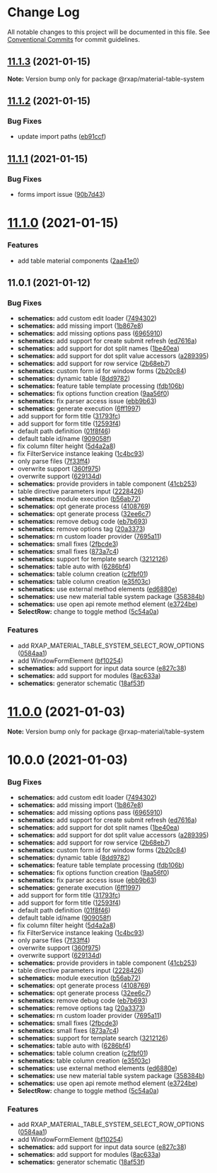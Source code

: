 # Change Log

All notable changes to this project will be documented in this file.
See [Conventional Commits](https://conventionalcommits.org) for commit guidelines.

## [11.1.3](https://gitlab.com/rxap/packages/compare/@rxap/material-table-system@11.1.2...@rxap/material-table-system@11.1.3) (2021-01-15)

**Note:** Version bump only for package @rxap/material-table-system





## [11.1.2](https://gitlab.com/rxap/packages/compare/@rxap/material-table-system@11.1.1...@rxap/material-table-system@11.1.2) (2021-01-15)


### Bug Fixes

* update import paths ([eb91ccf](https://gitlab.com/rxap/packages/commit/eb91ccf48f57cd70df89602ae8f6fae517c38e10))





## [11.1.1](https://gitlab.com/rxap/packages/compare/@rxap/material-table-system@11.1.0...@rxap/material-table-system@11.1.1) (2021-01-15)


### Bug Fixes

* forms import issue ([90b7d43](https://gitlab.com/rxap/packages/commit/90b7d43f8549204cb2835671d4f9665d9d3dc61e))





# [11.1.0](https://gitlab.com/rxap/packages/compare/@rxap/material-table-system@11.0.1...@rxap/material-table-system@11.1.0) (2021-01-15)


### Features

* add table material components ([2aa41e0](https://gitlab.com/rxap/packages/commit/2aa41e01c6c68cea6ad410e658a31412612b3211))





## 11.0.1 (2021-01-12)


### Bug Fixes

* **schematics:** add custom edit loader ([7494302](https://gitlab.com/rxap/packages/commit/74943029a9daeb40c835744fe86f2574f0e23b78))
* **schematics:** add missing import ([1b867e8](https://gitlab.com/rxap/packages/commit/1b867e859c06a9eb5197bee99a310e37d8579ba3))
* **schematics:** add missing options pass ([6965910](https://gitlab.com/rxap/packages/commit/69659107dbbefc0e7dbf3b5955c8123fd322a4b6))
* **schematics:** add support for create submit refresh ([ed7616a](https://gitlab.com/rxap/packages/commit/ed7616ae60f3791e184d1ad106bfb1a0d57a9ee8))
* **schematics:** add support for dot split names ([1be40ea](https://gitlab.com/rxap/packages/commit/1be40ea28ba12df11b5580772c959f0744c0d616))
* **schematics:** add support for dot split value accessors ([a289395](https://gitlab.com/rxap/packages/commit/a2893955c686ef75595e159f843502f4b86c0c75))
* **schematics:** add support for row service ([2b68eb7](https://gitlab.com/rxap/packages/commit/2b68eb74985f0f8700bb61b97b7b1b763b66f7ce))
* **schematics:** custom form id for window forms ([2b20c84](https://gitlab.com/rxap/packages/commit/2b20c84fae9f7dcd0424b9e246eab9787fa4bbba))
* **schematics:** dynamic table ([8dd9782](https://gitlab.com/rxap/packages/commit/8dd978250a5b35e946514cfc30ce4223e393ae34))
* **schematics:** feature table template processing ([fdb106b](https://gitlab.com/rxap/packages/commit/fdb106b5477bf0854a41211379a899fbaaa54459))
* **schematics:** fix options function creation ([9aa56f0](https://gitlab.com/rxap/packages/commit/9aa56f01e13c8161bd0ab198a5ec99304395f40c))
* **schematics:** fix parser access issue ([ebb9b63](https://gitlab.com/rxap/packages/commit/ebb9b639646c80a79cbe7031c535495cf24226ec))
* **schematics:** generate execution ([6ff1997](https://gitlab.com/rxap/packages/commit/6ff199736239b5b83936aa35978d4d787f6c03d5))
* add support for form title ([31793fc](https://gitlab.com/rxap/packages/commit/31793fc89db24c9acc724b9f7201be231e8605d9))
* add support for form title ([12593f4](https://gitlab.com/rxap/packages/commit/12593f4c3a73ecfa6d2bd126cd4860be6bf30f12))
* default path definition ([01f8f46](https://gitlab.com/rxap/packages/commit/01f8f468d4abf678a3bdb11ac414f9378f085f0f))
* default table id/name ([909058f](https://gitlab.com/rxap/packages/commit/909058ff183253f1b93ba158d349dc2244978110))
* fix column filter height ([5d4a2a8](https://gitlab.com/rxap/packages/commit/5d4a2a8c97b5cfb1d254d4d015aa092fd0358166))
* fix FilterService instance leaking ([1c4bc93](https://gitlab.com/rxap/packages/commit/1c4bc9358adc72d94a956b6545589b1ed0ba1d2e))
* only parse files ([7f33ff4](https://gitlab.com/rxap/packages/commit/7f33ff43cdfc6358d13e53636111fee2270ab85d))
* overwrite support ([360f975](https://gitlab.com/rxap/packages/commit/360f975982f0d74efef494e96095cb7fcccfc673))
* overwrite support ([629134d](https://gitlab.com/rxap/packages/commit/629134dba9475ce52f66715968cfd363f034bae0))
* **schematics:** provide providers in table component ([41cb253](https://gitlab.com/rxap/packages/commit/41cb2530775293160757bcc2f1992e9861a199a8))
* table directive parameters input ([2228426](https://gitlab.com/rxap/packages/commit/2228426fe19ba5c8a4ed829c71acad420913983f))
* **schematics:** module execution ([b56ab72](https://gitlab.com/rxap/packages/commit/b56ab7246e365f1ff4350cd0b47e286c11ac36d7))
* **schematics:** opt generate process ([4108769](https://gitlab.com/rxap/packages/commit/4108769c4749ac5e7007983eee396ff3f3be8ca0))
* **schematics:** opt generate process ([32ee6c7](https://gitlab.com/rxap/packages/commit/32ee6c76245d45111b563cb64e7d0273e32b1cbd))
* **schematics:** remove debug code ([eb7b693](https://gitlab.com/rxap/packages/commit/eb7b6937f1b12f70a164f3a2f5aef7e744cf914d))
* **schematics:** remove options tag ([20a3373](https://gitlab.com/rxap/packages/commit/20a33731b7a8310cf5134af31f3dd74367725b38))
* **schematics:** rn custom loader provider ([7695a11](https://gitlab.com/rxap/packages/commit/7695a119e02bc806bde6ec8ef42990b3928c0261))
* **schematics:** small fixes ([2fbcde3](https://gitlab.com/rxap/packages/commit/2fbcde30fcdc0140cc6872dbf82a8fdda014cc1c))
* **schematics:** small fixes ([873a7c4](https://gitlab.com/rxap/packages/commit/873a7c4ceb5318b6d997fff69db396ebcdf8eee7))
* **schematics:** support for template search ([3212126](https://gitlab.com/rxap/packages/commit/3212126d7b5046a67bcffda09f072d9cbca21041))
* **schematics:** table auto with ([6286bf4](https://gitlab.com/rxap/packages/commit/6286bf43e2dd315d3786b26cb2610c6424cc19af))
* **schematics:** table column creation ([c2fbf01](https://gitlab.com/rxap/packages/commit/c2fbf01bfc4b0b457ba85b0cb0cf33eff46d9904))
* **schematics:** table column creation ([e35f03c](https://gitlab.com/rxap/packages/commit/e35f03cfca16676afacca2f386da19e165dc710f))
* **schematics:** use external method elements ([ed6880e](https://gitlab.com/rxap/packages/commit/ed6880e94f152105678522ec5fd6c9840973d672))
* **schematics:** use new material table system package ([358384b](https://gitlab.com/rxap/packages/commit/358384b49ad509d77026d88b08ba6db6e1820758))
* **schematics:** use open api remote method element ([e3724be](https://gitlab.com/rxap/packages/commit/e3724bee44312e97a82b26bb6dced1e7c181cc3a))
* **SelectRow:** change to toggle method ([5c54a0a](https://gitlab.com/rxap/packages/commit/5c54a0a0ccb51a190b8ec1018068431a565b7897))


### Features

* add RXAP_MATERIAL_TABLE_SYSTEM_SELECT_ROW_OPTIONS ([0584aa1](https://gitlab.com/rxap/packages/commit/0584aa12db77e76a79032079afb3c4afe25917fd))
* add WindowFormElement ([bf10254](https://gitlab.com/rxap/packages/commit/bf10254f23aa2a929f97852833e0bfb0087dfcfa))
* **schematics:** add support for input data source ([e827c38](https://gitlab.com/rxap/packages/commit/e827c38466231ea8f0c5e721638e2e6bc0006598))
* **schematics:** add support for modules ([8ac633a](https://gitlab.com/rxap/packages/commit/8ac633a71c37549862c32b008ffe4f9d0114a4a3))
* **schematics:** generator schematic ([18af53f](https://gitlab.com/rxap/packages/commit/18af53fcc9c155aa317cf74fbfb7b7567b3c6c89))





# [11.0.0](https://gitlab.com/rxap/packages/compare/@rxap-material/table-system@10.0.0...@rxap-material/table-system@11.0.0) (2021-01-03)

**Note:** Version bump only for package @rxap-material/table-system





# 10.0.0 (2021-01-03)


### Bug Fixes

* **schematics:** add custom edit loader ([7494302](https://gitlab.com/rxap/packages/commit/74943029a9daeb40c835744fe86f2574f0e23b78))
* **schematics:** add missing import ([1b867e8](https://gitlab.com/rxap/packages/commit/1b867e859c06a9eb5197bee99a310e37d8579ba3))
* **schematics:** add missing options pass ([6965910](https://gitlab.com/rxap/packages/commit/69659107dbbefc0e7dbf3b5955c8123fd322a4b6))
* **schematics:** add support for create submit refresh ([ed7616a](https://gitlab.com/rxap/packages/commit/ed7616ae60f3791e184d1ad106bfb1a0d57a9ee8))
* **schematics:** add support for dot split names ([1be40ea](https://gitlab.com/rxap/packages/commit/1be40ea28ba12df11b5580772c959f0744c0d616))
* **schematics:** add support for dot split value accessors ([a289395](https://gitlab.com/rxap/packages/commit/a2893955c686ef75595e159f843502f4b86c0c75))
* **schematics:** add support for row service ([2b68eb7](https://gitlab.com/rxap/packages/commit/2b68eb74985f0f8700bb61b97b7b1b763b66f7ce))
* **schematics:** custom form id for window forms ([2b20c84](https://gitlab.com/rxap/packages/commit/2b20c84fae9f7dcd0424b9e246eab9787fa4bbba))
* **schematics:** dynamic table ([8dd9782](https://gitlab.com/rxap/packages/commit/8dd978250a5b35e946514cfc30ce4223e393ae34))
* **schematics:** feature table template processing ([fdb106b](https://gitlab.com/rxap/packages/commit/fdb106b5477bf0854a41211379a899fbaaa54459))
* **schematics:** fix options function creation ([9aa56f0](https://gitlab.com/rxap/packages/commit/9aa56f01e13c8161bd0ab198a5ec99304395f40c))
* **schematics:** fix parser access issue ([ebb9b63](https://gitlab.com/rxap/packages/commit/ebb9b639646c80a79cbe7031c535495cf24226ec))
* **schematics:** generate execution ([6ff1997](https://gitlab.com/rxap/packages/commit/6ff199736239b5b83936aa35978d4d787f6c03d5))
* add support for form title ([31793fc](https://gitlab.com/rxap/packages/commit/31793fc89db24c9acc724b9f7201be231e8605d9))
* add support for form title ([12593f4](https://gitlab.com/rxap/packages/commit/12593f4c3a73ecfa6d2bd126cd4860be6bf30f12))
* default path definition ([01f8f46](https://gitlab.com/rxap/packages/commit/01f8f468d4abf678a3bdb11ac414f9378f085f0f))
* default table id/name ([909058f](https://gitlab.com/rxap/packages/commit/909058ff183253f1b93ba158d349dc2244978110))
* fix column filter height ([5d4a2a8](https://gitlab.com/rxap/packages/commit/5d4a2a8c97b5cfb1d254d4d015aa092fd0358166))
* fix FilterService instance leaking ([1c4bc93](https://gitlab.com/rxap/packages/commit/1c4bc9358adc72d94a956b6545589b1ed0ba1d2e))
* only parse files ([7f33ff4](https://gitlab.com/rxap/packages/commit/7f33ff43cdfc6358d13e53636111fee2270ab85d))
* overwrite support ([360f975](https://gitlab.com/rxap/packages/commit/360f975982f0d74efef494e96095cb7fcccfc673))
* overwrite support ([629134d](https://gitlab.com/rxap/packages/commit/629134dba9475ce52f66715968cfd363f034bae0))
* **schematics:** provide providers in table component ([41cb253](https://gitlab.com/rxap/packages/commit/41cb2530775293160757bcc2f1992e9861a199a8))
* table directive parameters input ([2228426](https://gitlab.com/rxap/packages/commit/2228426fe19ba5c8a4ed829c71acad420913983f))
* **schematics:** module execution ([b56ab72](https://gitlab.com/rxap/packages/commit/b56ab7246e365f1ff4350cd0b47e286c11ac36d7))
* **schematics:** opt generate process ([4108769](https://gitlab.com/rxap/packages/commit/4108769c4749ac5e7007983eee396ff3f3be8ca0))
* **schematics:** opt generate process ([32ee6c7](https://gitlab.com/rxap/packages/commit/32ee6c76245d45111b563cb64e7d0273e32b1cbd))
* **schematics:** remove debug code ([eb7b693](https://gitlab.com/rxap/packages/commit/eb7b6937f1b12f70a164f3a2f5aef7e744cf914d))
* **schematics:** remove options tag ([20a3373](https://gitlab.com/rxap/packages/commit/20a33731b7a8310cf5134af31f3dd74367725b38))
* **schematics:** rn custom loader provider ([7695a11](https://gitlab.com/rxap/packages/commit/7695a119e02bc806bde6ec8ef42990b3928c0261))
* **schematics:** small fixes ([2fbcde3](https://gitlab.com/rxap/packages/commit/2fbcde30fcdc0140cc6872dbf82a8fdda014cc1c))
* **schematics:** small fixes ([873a7c4](https://gitlab.com/rxap/packages/commit/873a7c4ceb5318b6d997fff69db396ebcdf8eee7))
* **schematics:** support for template search ([3212126](https://gitlab.com/rxap/packages/commit/3212126d7b5046a67bcffda09f072d9cbca21041))
* **schematics:** table auto with ([6286bf4](https://gitlab.com/rxap/packages/commit/6286bf43e2dd315d3786b26cb2610c6424cc19af))
* **schematics:** table column creation ([c2fbf01](https://gitlab.com/rxap/packages/commit/c2fbf01bfc4b0b457ba85b0cb0cf33eff46d9904))
* **schematics:** table column creation ([e35f03c](https://gitlab.com/rxap/packages/commit/e35f03cfca16676afacca2f386da19e165dc710f))
* **schematics:** use external method elements ([ed6880e](https://gitlab.com/rxap/packages/commit/ed6880e94f152105678522ec5fd6c9840973d672))
* **schematics:** use new material table system package ([358384b](https://gitlab.com/rxap/packages/commit/358384b49ad509d77026d88b08ba6db6e1820758))
* **schematics:** use open api remote method element ([e3724be](https://gitlab.com/rxap/packages/commit/e3724bee44312e97a82b26bb6dced1e7c181cc3a))
* **SelectRow:** change to toggle method ([5c54a0a](https://gitlab.com/rxap/packages/commit/5c54a0a0ccb51a190b8ec1018068431a565b7897))


### Features

* add RXAP_MATERIAL_TABLE_SYSTEM_SELECT_ROW_OPTIONS ([0584aa1](https://gitlab.com/rxap/packages/commit/0584aa12db77e76a79032079afb3c4afe25917fd))
* add WindowFormElement ([bf10254](https://gitlab.com/rxap/packages/commit/bf10254f23aa2a929f97852833e0bfb0087dfcfa))
* **schematics:** add support for input data source ([e827c38](https://gitlab.com/rxap/packages/commit/e827c38466231ea8f0c5e721638e2e6bc0006598))
* **schematics:** add support for modules ([8ac633a](https://gitlab.com/rxap/packages/commit/8ac633a71c37549862c32b008ffe4f9d0114a4a3))
* **schematics:** generator schematic ([18af53f](https://gitlab.com/rxap/packages/commit/18af53fcc9c155aa317cf74fbfb7b7567b3c6c89))
